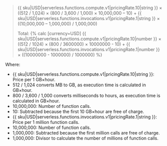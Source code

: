 > {{ sku|USD|serverless.functions.compute.v1|pricingRate.10|string }} × ((512 / 1,024) × (800 / 3,600 / 1,000) × 10,000,000 – 10) + {{ sku|USD|serverless.functions.invocations.v1|pricingRate.1|string }} × ((10,000,000 – 1,000,000) / 1,000,000)
>
> Total: {% calc [currency=USD] {{ sku|USD|serverless.functions.compute.v1|pricingRate.10|number }} × ((512 / 1024) × (800 / 3600000) × 10000000 - 10) + {{ sku|USD|serverless.functions.invocations.v1|pricingRate.1|number }} × ((10000000 - 1000000) / 1000000) %}

Where:
* {{ sku|USD|serverless.functions.compute.v1|pricingRate.10|string }}: Price per 1 GB×hour.
* 512 / 1,024 converts MB to GB, as execution time is calculated in GB×hour.
* 800 / 3,600 / 1,000 converts milliseconds to hours, as execution time is calculated in GB×hour.
* 10,000,000: Number of function calls.
* 10: Subtracted because the first 10 GB×hour are free of charge.
* {{ sku|USD|serverless.functions.invocations.v1|pricingRate.1|string }}: Price per 1 million function calls.
* 10,000,000: Number of function calls.
* 1,000,000: Subtracted because the first million calls are free of charge.
* 1,000,000: Divisor to calculate the number of millions of function calls.